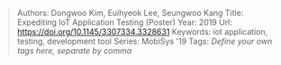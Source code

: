> Authors: Dongwoo Kim, Euihyeok Lee, Seungwoo Kang
> Title: Expediting IoT Application Testing (Poster)
> Year: 2019
> Url: https://doi.org/10.1145/3307334.3328631
> Keywords: iot application, testing, development tool
> Series: MobiSys '19
> Tags: *Define your own tags here, separate by comma*
